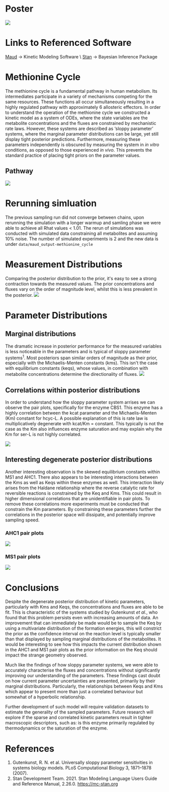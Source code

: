 # Poster
![][image-1]

# Links to Referenced Software
[Maud][1] -\> Kinetic Modeling Software \\
[Stan][2] -\> Bayesian Inference Package

# Methionine Cycle
The methionine cycle is a fundamental pathway in human metabolism. Its intermediates participate in a variety of mechanisms competing for the same resources.  These functions all occur simultaneously resulting in a highly regulated pathway with approximately 6 allosteric effectors. In order to understand the operation of the methionine cycle we constructed a kinetic model as a system of ODEs, where the state variables are the metabolite concentrations and the fluxes are constrained by mechanistic rate laws. However, these systems are described as ‘sloppy parameter’ systems, where the marginal parameter distributions can be large, yet still display tight posterior predictions. Furthermore, measuring these parameters independently is obscured by measuring the system in _in vitro_ conditions, as opposed to those experienced _in vivo_. This prevents the standard practice of placing tight priors on the parameter values. 
## Pathway
![][image-2]
# Rerunning simluation
The previous sampling run did not converge between chains, upon rerunning the simulation with a longer warmup and samling phase we were able to achieve all Rhat values \< 1.01. The rerun of simulations was conducted with simulated data constraining all metabolites and assuming 10% noise. The number of simulated experiments is 2 and the new data is under `data/maud_output-methionine_cycle `
# Measurement Distributions
Comparing the posterior distribution to the prior, it's easy to see a strong contraction towards the measured values. The prior concentrations
and fluxes vary on the order of magnitude level, whilst this is less prevalent in the posterior. 
![][image-3]

# Parameter Distributions
## Marginal distributions
The dramatic increase in posterior performance for the measured variables is less noticeable in the parameters and is typical of sloppy parameter systems<sup>1</sup>. Most posteriors span similar orders of magnitude as their prior, especially with the Michaelis-Menten constants (kms). This isn't the case with equilibrium constants (keqs), whose values, in combination with metabolite concentrations determine the directionality of fluxes.
![][image-4]

## Correlations within posterior distributions
In order to understand how the sloppy parameter system arrises we can observe the pair plots, specifically for the enzyme CBS1. This enzyme has a highly correlation between the kcat parameter and the Michaelis-Menten (Km) constant for hcyc-L. A possible explanation of this is rate law is multiplicatively  degenerate with kcat/Km = constant. This typically is not the case as the Km also influences enzyme saturation and may explain why the Km for ser-L is not highly correlated. 

![][image-5]
## Interesting degenerate posterior distributions

Another interesting observation is the skewed equilibrium constants within MS1 and AHC1. There also appears to be interesting interactions between the Kms as well as Keqs within these enzymes as well. This interaction likely arises from the Haldane relationship where the reverse catalytic rate for reversible reactions is constrained by the Keq and Kms. This could result in higher dimensional correlations that are unidentifiable in pair plots. To remove these correlations more experiments must be conducted that constrain the Km parameters. By constraining these parameters further the correlations in the posterior space will dissipate, and potentially improve sampling speed.
### AHC1 pair plots
![][image-6]
### MS1 pair plots
![][image-7]


# Conclusions
Despite the degenerate posterior distribution of kinetic parameters, particularly with Kms and Keqs, the concentrations and fluxes are able to be fit. This is characteristic of the systems studied by Gutenkunst _et al._, who found that this problem persists even with increasing amounts of data. An improvement that can immediately be made would be to sample the Keq by using a multivariate distribution of the formation energies, this will constrict the prior as the confidence interval on the reaction level is typically smaller than that displayed by sampling marginal distributions of the metabolites. It would be interesting to see how this impacts the current distribution shown in the AHC1 and MS1 pair plots as the prior information on the Keq should impact the strange geometry observed.

Much like the findings of how sloppy parameter systems, we were able to accurately characterise the fluxes and concentrations without significantly improving our understanding of the parameters. These findings cast doubt on how current parameter uncertainties are presented, primarily by their marginal distributions. Particularly, the relationships between Keqs and Kms which appear to present more than just a correlated behaviour but somewhat of a hyperbolic relationship.

Further development of such model will require validation datasets to estimate the generality of the sampled parameters. Future research will explore if the sparse and correlated kinetic parameters result in tighter macroscopic descriptors, such as: is this enzyme primarily regulated by thermodynamics or the saturation of the enzyme.

# References
1. Gutenkunst, R. N. et al. Universally sloppy parameter sensitivities in systems biology models. PLoS Computational Biology 3, 1871–1878 (2007).
2. Stan Development Team. 2021. Stan Modeling Language Users Guide and Reference Manual, 2.26.0. https://mc-stan.org

[1]:	https://github.com/biosustain/Maud
[2]:	https://mc-stan.org

[image-1]:	fig/Poster_Nicholas_Cowie_COBRA_2021.png?raw=true
[image-2]:	fig/Methionine_Cycle.png?raw=true
[image-3]:	fig/exp_forest.png?raw=true
[image-4]:	fig/kinetic_forest.png?raw=true
[image-5]:	fig/pair_plots/CBS1_pairplot.png
[image-6]:	fig/pair_plots/AHC1_pairplot.png
[image-7]:	fig/pair_plots/MS1_pairplot.png